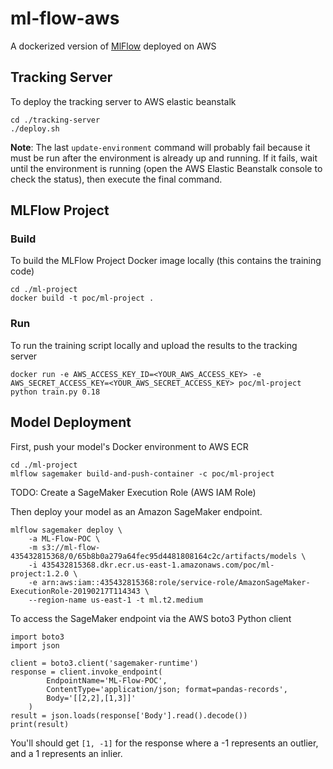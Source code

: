 # ml-flow-aws
A dockerized version of [MlFlow](https://mlflow.org/) deployed on AWS

## Tracking Server
To deploy the tracking server to AWS elastic beanstalk
```
cd ./tracking-server
./deploy.sh
```
**Note**: The last `update-environment` command will probably fail because it must be run after the environment is already up and running. If it fails, wait until the environment is running (open the AWS Elastic Beanstalk console to check the status), then execute the final command.

## MLFlow Project
### Build
To build the MLFlow Project Docker image locally (this contains the training code)
```
cd ./ml-project
docker build -t poc/ml-project .
```

### Run
To run the training script locally and upload the results to the tracking server
```
docker run -e AWS_ACCESS_KEY_ID=<YOUR_AWS_ACCESS_KEY> -e AWS_SECRET_ACCESS_KEY=<YOUR_AWS_SECRET_ACCESS_KEY> poc/ml-project python train.py 0.18
```

## Model Deployment
First, push your model's Docker environment to AWS ECR
```
cd ./ml-project
mlflow sagemaker build-and-push-container -c poc/ml-project
```

TODO: Create a SageMaker Execution Role (AWS IAM Role)

Then deploy your model as an Amazon SageMaker endpoint.
```
mlflow sagemaker deploy \
    -a ML-Flow-POC \
    -m s3://ml-flow-435432815368/0/65b8b0a279a64fec95d4481808164c2c/artifacts/models \
    -i 435432815368.dkr.ecr.us-east-1.amazonaws.com/poc/ml-project:1.2.0 \
    -e arn:aws:iam::435432815368:role/service-role/AmazonSageMaker-ExecutionRole-20190217T114343 \
    --region-name us-east-1 -t ml.t2.medium
```

To access the SageMaker endpoint via the AWS boto3 Python client
```
import boto3
import json

client = boto3.client('sagemaker-runtime')
response = client.invoke_endpoint(
        EndpointName='ML-Flow-POC', 
        ContentType='application/json; format=pandas-records', 
        Body='[[2,2],[1,3]]'
    ) 
result = json.loads(response['Body'].read().decode())
print(result)
```
You'll should get `[1, -1]` for the response where a -1 represents an outlier, and a 1 represents an inlier.